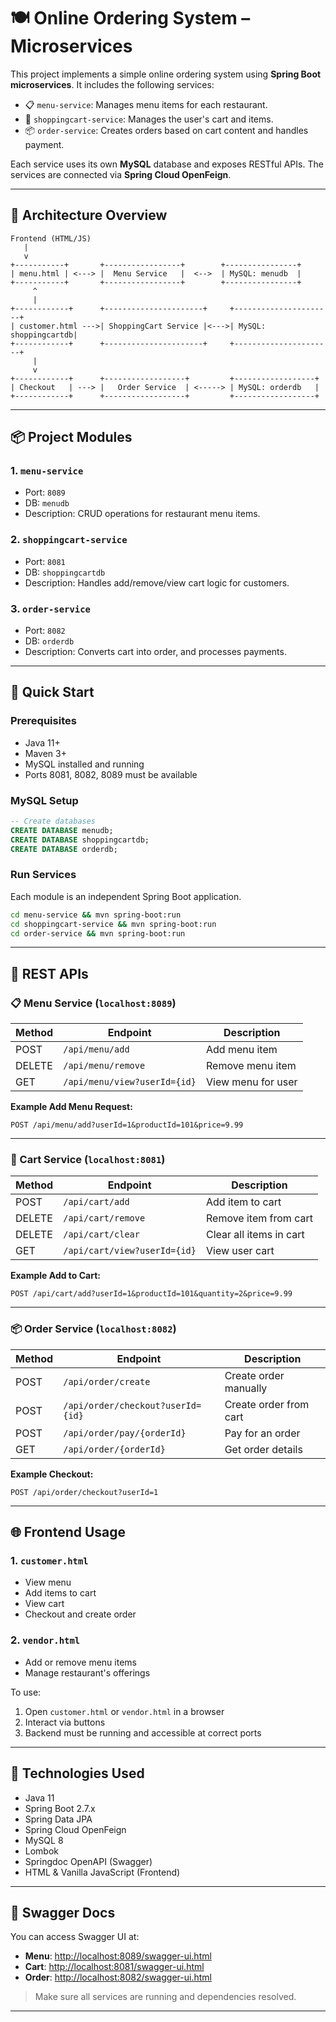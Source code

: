 # 🍽️ Online Ordering System – Microservices

This project implements a simple online ordering system using **Spring Boot microservices**. It includes the following services:

- 📋 `menu-service`: Manages menu items for each restaurant.
- 🛒 `shoppingcart-service`: Manages the user's cart and items.
- 📦 `order-service`: Creates orders based on cart content and handles payment.

Each service uses its own **MySQL** database and exposes RESTful APIs. The services are connected via **Spring Cloud OpenFeign**.

---

## 📐 Architecture Overview

```
Frontend (HTML/JS)
   |
   v
+-----------+       +-----------------+        +----------------+
| menu.html | <---> |  Menu Service   |  <-->  | MySQL: menudb  |
+-----------+       +-----------------+        +----------------+
     ^
     |
+------------+      +----------------------+     +----------------------+
| customer.html --->| ShoppingCart Service |<--->| MySQL: shoppingcartdb|
+------------+      +----------------------+     +----------------------+
     |
     v
+------------+      +------------------+         +------------------+
| Checkout   | ---> |   Order Service  | <-----> | MySQL: orderdb   |
+------------+      +------------------+         +------------------+
```

---

## 📦 Project Modules

### 1. `menu-service`
- Port: `8089`
- DB: `menudb`
- Description: CRUD operations for restaurant menu items.

### 2. `shoppingcart-service`
- Port: `8081`
- DB: `shoppingcartdb`
- Description: Handles add/remove/view cart logic for customers.

### 3. `order-service`
- Port: `8082`
- DB: `orderdb`
- Description: Converts cart into order, and processes payments.

---

## 🚀 Quick Start

### Prerequisites
- Java 11+
- Maven 3+
- MySQL installed and running
- Ports 8081, 8082, 8089 must be available

### MySQL Setup

```sql
-- Create databases
CREATE DATABASE menudb;
CREATE DATABASE shoppingcartdb;
CREATE DATABASE orderdb;
```

### Run Services

Each module is an independent Spring Boot application.

```bash
cd menu-service && mvn spring-boot:run
cd shoppingcart-service && mvn spring-boot:run
cd order-service && mvn spring-boot:run
```

---

## 🧪 REST APIs

### 📋 Menu Service (`localhost:8089`)

| Method | Endpoint                     | Description        |
| ------ | ---------------------------- | ------------------ |
| POST   | `/api/menu/add`              | Add menu item      |
| DELETE | `/api/menu/remove`           | Remove menu item   |
| GET    | `/api/menu/view?userId={id}` | View menu for user |

**Example Add Menu Request:**
```
POST /api/menu/add?userId=1&productId=101&price=9.99
```

---

### 🛒 Cart Service (`localhost:8081`)

| Method | Endpoint                     | Description             |
| ------ | ---------------------------- | ----------------------- |
| POST   | `/api/cart/add`              | Add item to cart        |
| DELETE | `/api/cart/remove`           | Remove item from cart   |
| DELETE | `/api/cart/clear`            | Clear all items in cart |
| GET    | `/api/cart/view?userId={id}` | View user cart          |

**Example Add to Cart:**
```
POST /api/cart/add?userId=1&productId=101&quantity=2&price=9.99
```

---

### 📦 Order Service (`localhost:8082`)

| Method | Endpoint                          | Description            |
| ------ | --------------------------------- | ---------------------- |
| POST   | `/api/order/create`               | Create order manually  |
| POST   | `/api/order/checkout?userId={id}` | Create order from cart |
| POST   | `/api/order/pay/{orderId}`        | Pay for an order       |
| GET    | `/api/order/{orderId}`            | Get order details      |

**Example Checkout:**
```
POST /api/order/checkout?userId=1
```

---

## 🌐 Frontend Usage

### 1. `customer.html`

- View menu
- Add items to cart
- View cart
- Checkout and create order

### 2. `vendor.html`

- Add or remove menu items
- Manage restaurant's offerings

To use:
1. Open `customer.html` or `vendor.html` in a browser
2. Interact via buttons
3. Backend must be running and accessible at correct ports

---

## 🧰 Technologies Used

- Java 11
- Spring Boot 2.7.x
- Spring Data JPA
- Spring Cloud OpenFeign
- MySQL 8
- Lombok
- Springdoc OpenAPI (Swagger)
- HTML & Vanilla JavaScript (Frontend)

---

## 🔧 Swagger Docs

You can access Swagger UI at:

- **Menu**: [http://localhost:8089/swagger-ui.html](http://localhost:8089/swagger-ui.html)
- **Cart**: [http://localhost:8081/swagger-ui.html](http://localhost:8081/swagger-ui.html)
- **Order**: [http://localhost:8082/swagger-ui.html](http://localhost:8082/swagger-ui.html)

> Make sure all services are running and dependencies resolved.

---


